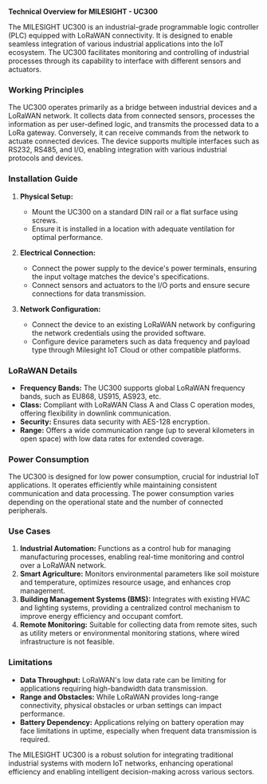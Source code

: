 **Technical Overview for MILESIGHT - UC300**

The MILESIGHT UC300 is an industrial-grade programmable logic controller (PLC) equipped with LoRaWAN connectivity. It is designed to enable seamless integration of various industrial applications into the IoT ecosystem. The UC300 facilitates monitoring and controlling of industrial processes through its capability to interface with different sensors and actuators.

### Working Principles

The UC300 operates primarily as a bridge between industrial devices and a LoRaWAN network. It collects data from connected sensors, processes the information as per user-defined logic, and transmits the processed data to a LoRa gateway. Conversely, it can receive commands from the network to actuate connected devices. The device supports multiple interfaces such as RS232, RS485, and I/O, enabling integration with various industrial protocols and devices.

### Installation Guide

1. **Physical Setup:**
   - Mount the UC300 on a standard DIN rail or a flat surface using screws.
   - Ensure it is installed in a location with adequate ventilation for optimal performance.

2. **Electrical Connection:**
   - Connect the power supply to the device's power terminals, ensuring the input voltage matches the device's specifications.
   - Connect sensors and actuators to the I/O ports and ensure secure connections for data transmission.

3. **Network Configuration:**
   - Connect the device to an existing LoRaWAN network by configuring the network credentials using the provided software.
   - Configure device parameters such as data frequency and payload type through Milesight IoT Cloud or other compatible platforms.

### LoRaWAN Details

- **Frequency Bands:** The UC300 supports global LoRaWAN frequency bands, such as EU868, US915, AS923, etc.
- **Class:** Compliant with LoRaWAN Class A and Class C operation modes, offering flexibility in downlink communication.
- **Security:** Ensures data security with AES-128 encryption.
- **Range:** Offers a wide communication range (up to several kilometers in open space) with low data rates for extended coverage.

### Power Consumption

The UC300 is designed for low power consumption, crucial for industrial IoT applications. It operates efficiently while maintaining consistent communication and data processing. The power consumption varies depending on the operational state and the number of connected peripherals.

### Use Cases

1. **Industrial Automation:** Functions as a control hub for managing manufacturing processes, enabling real-time monitoring and control over a LoRaWAN network.
2. **Smart Agriculture:** Monitors environmental parameters like soil moisture and temperature, optimizes resource usage, and enhances crop management.
3. **Building Management Systems (BMS):** Integrates with existing HVAC and lighting systems, providing a centralized control mechanism to improve energy efficiency and occupant comfort.
4. **Remote Monitoring:** Suitable for collecting data from remote sites, such as utility meters or environmental monitoring stations, where wired infrastructure is not feasible.

### Limitations

- **Data Throughput:** LoRaWAN's low data rate can be limiting for applications requiring high-bandwidth data transmission.
- **Range and Obstacles:** While LoRaWAN provides long-range connectivity, physical obstacles or urban settings can impact performance.
- **Battery Dependency:** Applications relying on battery operation may face limitations in uptime, especially when frequent data transmission is required.

The MILESIGHT UC300 is a robust solution for integrating traditional industrial systems with modern IoT networks, enhancing operational efficiency and enabling intelligent decision-making across various sectors.
